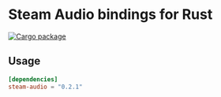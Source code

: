# Steam Audio bindings for Rust

[![Cargo package](https://img.shields.io/crates/v/steam-audio.svg)](https://crates.io/crates/steam-audio)

## Usage
```toml
[dependencies]
steam-audio = "0.2.1"
```
